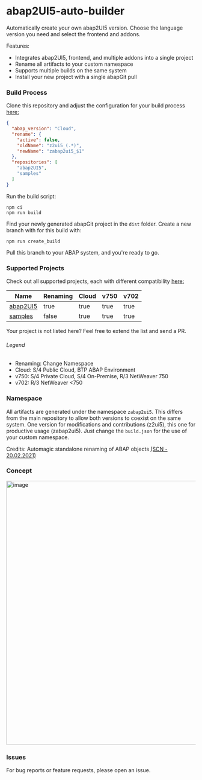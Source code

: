 # abap2UI5-auto-builder

Automatically create your own abap2UI5 version. Choose the language version you need and select the frontend and addons.

Features:
* Integrates abap2UI5, frontend, and multiple addons into a single project
* Rename all artifacts to your custom namespace
* Supports multiple builds on the same system
* Install your new project with a single abapGit pull

### Build Process
Clone this repository and adjust the configuration for your build process [here:](https://github.com/abap2UI5/builder/blob/main/build.json)
```json
{
  "abap_version": "Cloud",
  "rename": {
    "active": false,
    "oldName": "z2ui5_(.*)",
    "newName": "zabap2ui5_$1"
  },
  "repositories": [
    "abap2UI5",
    "samples"
  ]
}
```
Run the build script:
```
npm ci
npm run build
```
Find your newly generated abapGit project in the `dist` folder. Create a new branch with for this build with:
```
npm run create_build
```
Pull this branch to your ABAP system, and you're ready to go.

### Supported Projects
Check out all supported projects, each with different compatibility [here:](https://github.com/abap2UI5/builder/blob/main/setup/config-repos.jsonc)

| Name      | Renaming | Cloud | v750 | v702 |
|-----------|----------|--------------|-------------|-------------|
| [abap2UI5](https://github.com/abap2UI5/abap2UI5) | true     | true         | true        | true         |
| [samples](https://github.com/abap2UI5/samples)   | false    | true        | true    | true         |

Your project is not listed here? Feel free to extend the list and send a PR.

###### Legend
* Renaming: Change Namespace
* Cloud: S/4 Public Cloud, BTP ABAP Environment
* v750: S/4 Private Cloud, S/4 On-Premise, R/3 NetWeaver 750
* v702: R/3 NetWeaver <750

### Namespace
All artifacts are generated under the namespace `zabap2ui5`. This differs from the main repository to allow both versions to coexist on the same system. One version for modifications and contributions (z2ui5), this one for productive usage (zabap2ui5). Just change the `build.json` for the use of your custom namespace.

Credits: Automagic standalone renaming of ABAP objects [(SCN - 20.02.2021)](https://community.sap.com/t5/application-development-blog-posts/automagic-standalone-renaming-of-abap-objects/ba-p/13499851)

### Concept
<img width="700" alt="image" src="https://github.com/user-attachments/assets/bad5ed8e-2fa3-4ce4-a0d1-fcd1608b4984" />


### Issues
For bug reports or feature requests, please open an issue.

